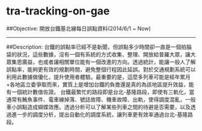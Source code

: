 # tra-tracking-on-gae


##Objective: 
開放台鐵基北線每日誤點資料(2014/6/1 ~ Now)

-----

##Description:
台鐵的誤點率已經不是新聞，但誤點多少時間卻一直是一個拍腦袋的狀況，這些數據，沒有一個有系統的方式收集、整理、開放給普羅大眾，讓大眾集思廣益，也或者讓相關單位能有一個改進的方向。透過統計，能讓一般人了解誤點率，能夠更有效的規劃時間，避免整個行程因此延誤。對於交通規劃系統可以利用此數據做優化，提升使用者體驗。最重要的是，這麼多列車可能是經年累月+各地區立委爭取而來，實質上是增加台鐵的負擔還是真的為該地區提升效益，能有一個統計數值佐證。
台鐵最繁忙的路段即是台北-基隆路段，即使有三軌化，當通常有鮪魚事件、電車線掉落、號誌故障、機車故障、出軌，使得調度混亂，一般車小誤點造成蝴蝶效應。透過分析可以了解某些列車之間的待避是否需要，以及透過進一步的調度分析，提出自動化的調度系統，讓列車更有效率通過台北-基隆路段。

